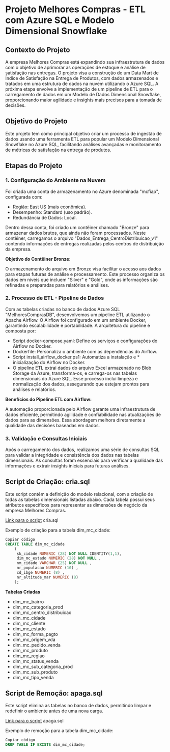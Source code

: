 # Projeto Melhores Compras - ETL com Azure SQL e Modelo Dimensional Snowflake

## Contexto do Projeto
A empresa Melhores Compras está expandindo sua infraestrutura de dados com o objetivo de aprimorar as operações de estoque e análise de satisfação nas entregas. O projeto visa a construção de um Data Mart de Índice de Satisfação na Entrega de Produtos, com dados armazenados e tratados em uma estrutura de dados na nuvem utilizando o Azure SQL. A próxima etapa envolve a implementação de um pipeline de ETL para o carregamento de dados em um Modelo de Dados Dimensional Snowflake, proporcionando maior agilidade e insights mais precisos para a tomada de decisões.

## Objetivo do Projeto
Este projeto tem como principal objetivo criar um processo de ingestão de dados usando uma ferramenta ETL para popular um Modelo Dimensional Snowflake no Azure SQL, facilitando análises avançadas e monitoramento de métricas de satisfação na entrega de produtos.

## Etapas do Projeto
### 1. Configuração do Ambiente na Nuvem
Foi criada uma conta de armazenamento no Azure denominada "mcfiap", configurada com:

* Região: East US (mais econômica).
* Desempenho: Standard (uso padrão).
* Redundância de Dados: Local.

Dentro dessa conta, foi criado um contêiner chamado "Bronze" para armazenar dados brutos, que ainda não foram processados. Neste contêiner, carregamos o arquivo "Dados_Entrega_CentroDistribuicao_v1" contendo informações de entregas realizadas pelos centros de distribuição da empresa.

**Objetivo do Contêiner Bronze:**

O armazenamento do arquivo em Bronze visa facilitar o acesso aos dados para etapas futuras de análise e processamento. Este processo organiza os dados em níveis que incluem "Silver" e "Gold", onde as informações são refinadas e preparadas para relatórios e análises.

### 2. Processo de ETL - Pipeline de Dados
Com as tabelas criadas no banco de dados Azure SQL "MelhoresComprasDB", desenvolvemos um pipeline ETL utilizando o Apache Airflow. O Airflow foi configurado em um ambiente Docker, garantindo escalabilidade e portabilidade. A arquitetura do pipeline é composta por:

* Script docker-compose.yaml: Define os serviços e configurações do Airflow no Docker.
* Dockerfile: Personaliza o ambiente com as dependências do Airflow.
* Script install_airflow_docker.ps1: Automatiza a instalação e * inicialização do Airflow no Docker.
* O pipeline ETL extrai dados do arquivo Excel armazenado no Blob Storage da Azure, transforma-os, e carrega-os nas tabelas dimensionais do Azure SQL. Esse processo inclui limpeza e normalização dos dados, assegurando que estejam prontos para análises e relatórios.

**Benefícios do Pipeline ETL com Airflow:** 

A automação proporcionada pelo Airflow garante uma infraestrutura de dados eficiente, permitindo agilidade e confiabilidade nas atualizações de dados para as dimensões. Essa abordagem melhora diretamente a qualidade das decisões baseadas em dados.

### 3. Validação e Consultas Iniciais
Após o carregamento dos dados, realizamos uma série de consultas SQL para validar a integridade e consistência dos dados nas tabelas dimensionais. As consultas foram essenciais para verificar a qualidade das informações e extrair insights iniciais para futuras análises.

## Script de Criação: cria.sql
Este script contém a definição do modelo relacional, com a criação de todas as tabelas dimensionais listadas abaixo. Cada tabela possui seus atributos específicos para representar as dimensões de negócio da empresa Melhores Compras.

[Link para o script](C:\Users\Karol\OneDrive\Documentos\GitHub\Projeto_Melhores_Compras_FIAP\cria.sql)
cria.sql 


Exemplo de criação para a tabela dim_mc_cidade:

```sql
Copiar código
CREATE TABLE dim_mc_cidade 
    (
     sk_cidade NUMERIC (28) NOT NULL IDENTITY(1,1), 
     dim_mc_estado NUMERIC (28) NOT NULL , 
     nm_cidade VARCHAR (25) NOT NULL , 
     nr_populacao NUMERIC (10) , 
     cd_ibge NUMERIC (8) , 
     nr_altitude_mar NUMERIC (8) 
    );
```


**Tabelas Criadas**
* dim_mc_bairro
* dim_mc_categoria_prod
* dim_mc_centro_distribuicao
* dim_mc_cidade
* dim_mc_cliente
* dim_mc_estado
* dim_mc_forma_pagto
* dim_mc_origem_vda
* dim_mc_pedido_venda
* dim_mc_produto
* dim_mc_regiao
* dim_mc_status_venda
* dim_mc_sub_categoria_prod
* dim_mc_sub_produto
* dim_mc_tipo_venda

## Script de Remoção: apaga.sql
Este script elimina as tabelas no banco de dados, permitindo limpar e redefinir o ambiente antes de uma nova carga.

[Link para o script](C:\Users\Karol\OneDrive\Documentos\GitHub\Projeto_Melhores_Compras_FIAP\apaga.sql) apaga.sql

Exemplo de remoção para a tabela dim_mc_cidade:

```sql
Copiar código
DROP TABLE IF EXISTS dim_mc_cidade;
```